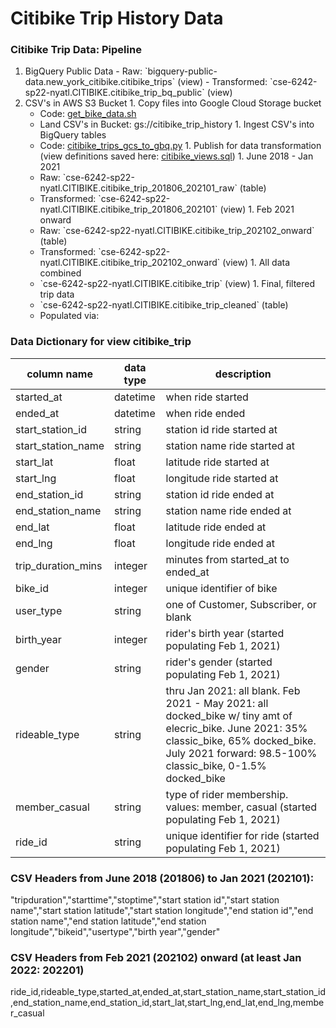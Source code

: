 # Citibike Trip History Data

### Citibike Trip Data: Pipeline
  1. BigQuery Public Data
    - Raw: \`bigquery-public-data.new_york_citibike.citibike_trips\` (view)
    - Transformed: \`cse-6242-sp22-nyatl.CITIBIKE.citibike_trip_bq_public\` (view)
  1. CSV's in AWS S3 Bucket
    1. Copy files into Google Cloud Storage bucket
      - Code: [get_bike_data.sh](get_bike_data.sh)
      - Land CSV's in Bucket: gs://citibike_trip_history
    1. Ingest CSV's into BigQuery tables
      - Code: [citibike_trips_gcs_to_gbq.py](citibike_trips_gcs_to_gbq.py)
    1. Publish for data transformation (view definitions saved here: [citibike_views.sql](citibike_views.sql))
    1. June 2018 - Jan 2021
      - Raw: \`cse-6242-sp22-nyatl.CITIBIKE.citibike_trip_201806_202101_raw\` (table)
      - Transformed: \`cse-6242-sp22-nyatl.CITIBIKE.citibike_trip_201806_202101\` (view)
    1. Feb 2021 onward
      - Raw: \`cse-6242-sp22-nyatl.CITIBIKE.citibike_trip_202102_onward\` (table)
      - Transformed: \`cse-6242-sp22-nyatl.CITIBIKE.citibike_trip_202102_onward\` (view)
    1. All data combined
      - \`cse-6242-sp22-nyatl.CITIBIKE.citibike_trip\` (view)
    1. Final, filtered trip data
      - \`cse-6242-sp22-nyatl.CITIBIKE.citibike_trip_cleaned\` (table)
      - Populated via:

### Data Dictionary for view citibike_trip
| column name | data type | description |
|---|---|---|
| started_at | datetime | when ride started |
| ended_at | datetime | when ride ended |
| start_station_id | string | station id ride started at |
| start_station_name | string | station name ride started at |
| start_lat | float | latitude ride started at |
| start_lng | float | longitude ride started at |
| end_station_id | string | station id ride ended at |
| end_station_name | string | station name ride ended at |
| end_lat | float | latitude ride ended at |
| end_lng | float | longitude ride ended at |
| trip_duration_mins | integer | minutes from started_at to ended_at |
| bike_id | integer | unique identifier of bike |
| user_type | string | one of Customer, Subscriber, or blank |
| birth_year | integer | rider's birth year (started populating Feb 1, 2021) |
| gender | string | rider's gender (started populating Feb 1, 2021) |
| rideable_type | string | thru Jan 2021: all blank.  Feb 2021 - May 2021: all docked_bike w/ tiny amt of elecric_bike.  June 2021: 35% classic_bike, 65% docked_bike.  July 2021 forward: 98.5-100% classic_bike, 0-1.5% docked_bike  |
| member_casual | string | type of rider membership.  values: member, casual (started populating Feb 1, 2021) |
| ride_id | string | unique identifier for ride (started populating Feb 1, 2021) |

### CSV Headers from June 2018 (201806) to Jan 2021 (202101):
"tripduration","starttime","stoptime","start station id","start station name","start station latitude","start station longitude","end station id","end station name","end station latitude","end station longitude","bikeid","usertype","birth year","gender"

### CSV Headers from Feb 2021 (202102) onward (at least Jan 2022: 202201)
ride_id,rideable_type,started_at,ended_at,start_station_name,start_station_id,end_station_name,end_station_id,start_lat,start_lng,end_lat,end_lng,member_casual
